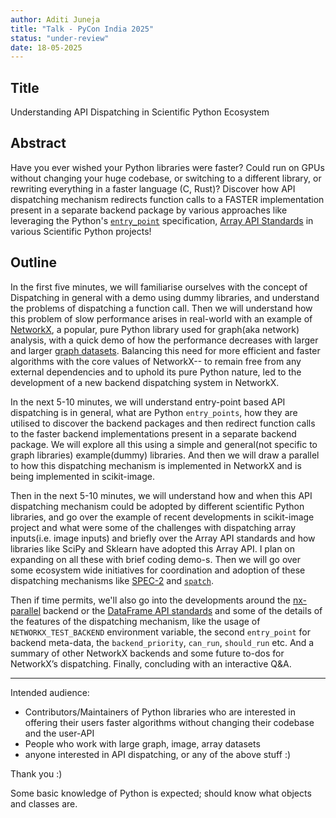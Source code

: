 ```yaml
---
author: Aditi Juneja
title: "Talk - PyCon India 2025"
status: "under-review"
date: 18-05-2025
---
```


## Title

Understanding API Dispatching in Scientific Python Ecosystem

## Abstract

Have you ever wished your Python libraries were faster? Could run on GPUs without changing your huge codebase, or switching to a different library, or rewriting everything in a faster language (C, Rust)? Discover how API dispatching mechanism redirects function calls to a FASTER implementation present in a separate backend package by various approaches like leveraging the Python's [`entry_point`](https://packaging.python.org/en/latest/specifications/entry-points) specification, [Array API Standards](https://data-apis.org/array-api/latest/) in various Scientific Python projects!

## Outline

In the first five minutes, we will familiarise ourselves with the concept of Dispatching in general with a demo using dummy libraries, and understand the problems of dispatching a function call. Then we will understand how this problem of slow performance arises in real-world with an example of [NetworkX](https://github.com/networkx/networkx), a popular, pure Python library used for graph(aka network) analysis, with a quick demo of how the performance decreases with larger and larger [graph datasets](https://snap.stanford.edu/data/ca-HepTh.html). Balancing this need for more efficient and faster algorithms with the core values of NetworkX-- to remain free from any external dependencies and to uphold its pure Python nature, led to the development of a new backend dispatching system in NetworkX.

In the next 5-10 minutes, we will understand entry-point based API dispatching is in general, what are Python `entry_points`, how they are utilised to discover the backend packages and then redirect function calls to the faster backend implementations present in a separate backend package. We will explore all this using a simple and general(not specific to graph libraries) example(dummy) libraries. And then we will draw a parallel to how this dispatching mechanism is implemented in NetworkX and is being implemented in scikit-image.

Then in the next 5-10 minutes, we will understand how and when this API dispatching mechanism could be adopted by different scientific Python libraries, and go over the example of recent developments in scikit-image project and what were some of the challenges with dispatching array inputs(i.e. image inputs) and briefly over the Array API standards and how libraries like SciPy and Sklearn have adopted this Array API. I plan on expanding on all these with brief coding demo-s. Then we will go over some ecosystem wide initiatives for coordination and adoption of these dispatching mechanisms like [SPEC-2](https://scientific-python.org/specs/spec-0002/) and [`spatch`](https://github.com/scientific-python/spatch/issues/1).

Then if time permits, we'll also go into the developments around the [nx-parallel](https://github.com/networkx/nx-parallel) backend or the [DataFrame API standards](https://data-apis.org/dataframe-api/draft/) and some of the details of the features of the dispatching mechanism, like the usage of `NETWORKX_TEST_BACKEND` environment variable, the second `entry_point` for backend meta-data, the `backend_priority`, `can_run`, `should_run` etc. And a summary of other NetworkX backends and some future to-dos for NetworkX’s dispatching. Finally, concluding with an interactive Q&A.

---

Intended audience:

- Contributors/Maintainers of Python libraries who are interested in offering their users faster algorithms without changing their codebase and the user-API
- People who work with large graph, image, array datasets
- anyone interested in API dispatching, or any of the above stuff :)

Thank you :)

Some basic knowledge of Python is expected; should know what objects and classes are.
